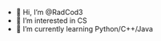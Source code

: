 - 👋 Hi, I’m @RadCod3
- 👀 I’m interested in CS
- 🌱 I’m currently learning Python/C++/Java

<!---
RadCod3/RadCod3 is a ✨ special ✨ repository because its `README.md` (this file) appears on your GitHub profile.
You can click the Preview link to take a look at your changes.
--->
